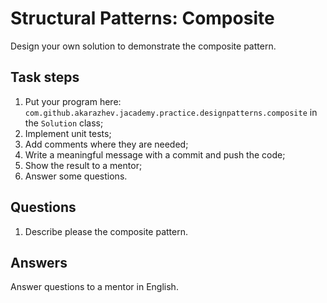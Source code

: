 # Structural Patterns: Composite

Design your own solution to demonstrate the composite pattern.

## Task steps

1. Put your program here: `com.github.akarazhev.jacademy.practice.designpatterns.composite` in the `Solution` class;
2. Implement unit tests;
3. Add comments where they are needed;
4. Write a meaningful message with a commit and push the code;
5. Show the result to a mentor;
6. Answer some questions.

## Questions

1. Describe please the composite pattern.

## Answers

Answer questions to a mentor in English.